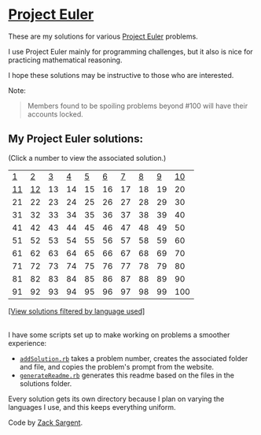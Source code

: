 # [Project Euler](https://projecteuler.net)

These are my solutions for various [Project Euler](https://projecteuler.net) problems.

I use Project Euler mainly for programming challenges, but it also is nice for practicing mathematical reasoning.

I hope these solutions may be instructive to those who are interested.

Note:

> Members found to be spoiling problems beyond #100 will have their accounts locked.

## My Project Euler solutions: 
(Click a number to view the associated solution.)
<!--- 
  This table is automatically generated and is best viewed with line wrap off.
  I did consider reference style links, and they didn't seem much better. 
  Just try and view the formatted table, if you can.
-->
|                                |                                |                              |                              |                              |                              |                              |                              |                              |                                |
| ------------------------------ | ------------------------------ | ---------------------------- | ---------------------------- | ---------------------------- | ---------------------------- | ---------------------------- | ---------------------------- | ---------------------------- | ------------------------------ |
| [1](solutions/001/)            | [2](solutions/002/solve2.rb)   | [3](solutions/003/solve3.rb) | [4](solutions/004/solve4.rb) | [5](solutions/005/solve5.rb) | [6](solutions/006/solve6.rb) | [7](solutions/007/solve7.rb) | [8](solutions/008/solve8.rb) | [9](solutions/009/solve9.rb) | [10](solutions/010/solve10.rb) |
| [11](solutions/011/solve11.py) | [12](solutions/012/solve12.py) | 13                           | 14                           | 15                           | 16                           | 17                           | 18                           | 19                           | 20                             |
| 21                             | 22                             | 23                           | 24                           | 25                           | 26                           | 27                           | 28                           | 29                           | 30                             |
| 31                             | 32                             | 33                           | 34                           | 35                           | 36                           | 37                           | 38                           | 39                           | 40                             |
| 41                             | 42                             | 43                           | 44                           | 45                           | 46                           | 47                           | 48                           | 49                           | 50                             |
| 51                             | 52                             | 53                           | 54                           | 55                           | 56                           | 57                           | 58                           | 59                           | 60                             |
| 61                             | 62                             | 63                           | 64                           | 65                           | 66                           | 67                           | 68                           | 69                           | 70                             |
| 71                             | 72                             | 73                           | 74                           | 75                           | 76                           | 77                           | 78                           | 79                           | 80                             |
| 81                             | 82                             | 83                           | 84                           | 85                           | 86                           | 87                           | 88                           | 89                           | 90                             |
| 91                             | 92                             | 93                           | 94                           | 95                           | 96                           | 97                           | 98                           | 99                           | 100                            |


[[View solutions filtered by language used]](solutionsByLanguages.md)

<br>
I have some scripts set up to make working on problems a smoother experience:

 - [`addSolution.rb`](addSolution.rb) takes a problem number, creates the associated folder and file, and copies the problem's prompt from the website.
 - [`generateReadme.rb`](generateReadme.rb) generates this readme based on the files in the solutions folder.

Every solution gets its own directory because I plan on varying the languages I use, and this keeps everything uniform.

Code by [Zack Sargent](https://github.com/zsarge).

